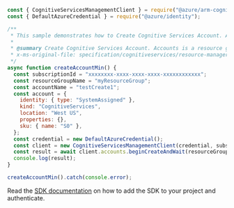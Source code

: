 ```javascript
const { CognitiveServicesManagementClient } = require("@azure/arm-cognitiveservices");
const { DefaultAzureCredential } = require("@azure/identity");

/**
 * This sample demonstrates how to Create Cognitive Services Account. Accounts is a resource group wide resource type. It holds the keys for developer to access intelligent APIs. It's also the resource type for billing.
 *
 * @summary Create Cognitive Services Account. Accounts is a resource group wide resource type. It holds the keys for developer to access intelligent APIs. It's also the resource type for billing.
 * x-ms-original-file: specification/cognitiveservices/resource-manager/Microsoft.CognitiveServices/stable/2022-03-01/examples/CreateAccountMin.json
 */
async function createAccountMin() {
  const subscriptionId = "xxxxxxxx-xxxx-xxxx-xxxx-xxxxxxxxxxxx";
  const resourceGroupName = "myResourceGroup";
  const accountName = "testCreate1";
  const account = {
    identity: { type: "SystemAssigned" },
    kind: "CognitiveServices",
    location: "West US",
    properties: {},
    sku: { name: "S0" },
  };
  const credential = new DefaultAzureCredential();
  const client = new CognitiveServicesManagementClient(credential, subscriptionId);
  const result = await client.accounts.beginCreateAndWait(resourceGroupName, accountName, account);
  console.log(result);
}

createAccountMin().catch(console.error);
```

Read the [SDK documentation](https://github.com/Azure/azure-sdk-for-js/blob/%40azure%2Farm-cognitiveservices_7.1.0/sdk/cognitiveservices/arm-cognitiveservices/README.md) on how to add the SDK to your project and authenticate.
